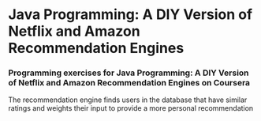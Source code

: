 # Java Programming: A DIY Version of Netflix and Amazon Recommendation Engines
### Programming exercises for Java Programming: A DIY Version of Netflix and Amazon Recommendation Engines on Coursera
The recommendation engine finds users in the database that have similar ratings and weights their input to provide a more personal recommendation

